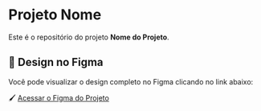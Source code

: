 # Projeto Nome

Este é o repositório do projeto **Nome do Projeto**.  

## 🎨 Design no Figma

Você pode visualizar o design completo no Figma clicando no link abaixo:  

🖌️ [Acessar o Figma do Projeto]([https://www.figma.com/file/SEU-LINK-AQUI](https://www.figma.com/design/7USd6CQf61l5yIc5HWCRpl/Untitled?node-id=0-1&t=Z4tqwcGgkVw3x7Cc-1))
